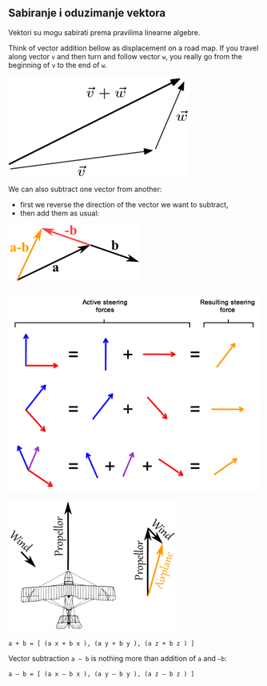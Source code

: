 ## Sabiranje i oduzimanje vektora

Vektori su mogu sabirati prema pravilima linearne algebre.

Think of vector addition bellow as displacement on a road map. If you travel along vector `v` and then turn and follow vector `w`, you really go from the beginning of `v` to the end of `w`.

![vector_addition](slike/vector_addition.png?row=true)

We can also subtract one vector from another:
* first we reverse the direction of the vector we want to subtract,
* then add them as usual:

![vector-subtract](slike/vector-subtract.gif?row=true)

![sabiranje-vektora](slike/sabiranje-vektora.png?row=true)

![vector-airplane](slike/vector-airplane.gif?row=true)

```
a + b = [ (a x + b x ), (a y + b y ), (a z + b z ) ]
```

Vector subtraction `a – b` is nothing more than addition of `a` and `–b`:
```
a – b = [ (a x – b x ), (a y – b y ), (a z – b z ) ]
```
